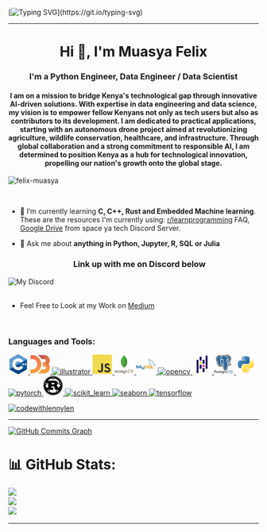 [![Typing SVG](https://readme-typing-svg.herokuapp.com?size=30&color=C0BD8D&center=true&multiline=true&width=800&lines=Here's+my+profile.+Feel+free+to+connect.)](https://git.io/typing-svg)  
___  
<h1 align="center">Hi 👋, I'm Muasya Felix</h1>
<h3 align="center">I'm a Python Engineer, Data Engineer / Data Scientist </h3>
<h4 align = "center"> I am on a mission to bridge Kenya's technological gap through innovative AI-driven solutions. With expertise in data engineering and data science, my vision is to empower fellow Kenyans not only as tech users but also as contributors to its development. I am dedicated to practical applications, starting with an autonomous drone project aimed at revolutionizing agriculture, wildlife conservation, healthcare, and infrastructure. Through global collaboration and a strong commitment to responsible AI, I am determined to position Kenya as a hub for technological innovation, propelling our nation's growth onto the global stage. </h4> 
<img align="right" alt = "" width=400 src="">
<p align="left"> <img src="https://komarev.com/ghpvc/?username=felix-muasya&label=Profile%20views&color=0e75b6&style=flat" alt="felix-muasya" /> </p>

<p align="left"> <a href="https://twitter.com/" target="blank"><img src="https://img.shields.io/twitter/follow/?logo=twitter&style=for-the-badge" alt="" /></a> </p>

- 🌱 I’m currently learning **C, C++, Rust and Embedded Machine learning**. These are the resources I'm currently using: [r/learnprogramming](https://www.reddit.com/r/learnprogramming/wiki/faq/) FAQ, [Google Drive](https://drive.google.com/drive/u/0/folders/1if09a9QyNfBRlAKey7If5preZ3BswudZ) from space ya tech Discord Server.   
- 💬 Ask me about **anything in Python, Jupyter, R, SQL or Julia**

  <h3 align = "center"> Link up with me on Discord below </h3>
![My Discord](https://discord-readme-badge.vercel.app/api?id=761249447626801173)  
<br /> 
- Feel Free to Look at my Work on [Medium](https://medium.com/@muasyafelixk)
  
<br />
<p align="left">
</p>
 

 
<h3 align="left">Languages and Tools:</h3>  


<p align="left"> <a href="https://www.w3schools.com/cpp/" target="_blank" rel="noreferrer"> <img src="https://raw.githubusercontent.com/devicons/devicon/master/icons/cplusplus/cplusplus-original.svg" alt="cplusplus" width="40" height="40"/> </a> <a href="https://d3js.org/" target="_blank" rel="noreferrer"> <img src="https://raw.githubusercontent.com/devicons/devicon/master/icons/d3js/d3js-original.svg" alt="d3js" width="40" height="40"/> </a> <a href="https://www.adobe.com/in/products/illustrator.html" target="_blank" rel="noreferrer"> <img src="https://www.vectorlogo.zone/logos/adobe_illustrator/adobe_illustrator-icon.svg" alt="illustrator" width="40" height="40"/> </a> <a href="https://developer.mozilla.org/en-US/docs/Web/JavaScript" target="_blank" rel="noreferrer"> <img src="https://raw.githubusercontent.com/devicons/devicon/master/icons/javascript/javascript-original.svg" alt="javascript" width="40" height="40"/> </a> <a href="https://www.mongodb.com/" target="_blank" rel="noreferrer"> <img src="https://raw.githubusercontent.com/devicons/devicon/master/icons/mongodb/mongodb-original-wordmark.svg" alt="mongodb" width="40" height="40"/> </a> <a href="https://www.mysql.com/" target="_blank" rel="noreferrer"> <img src="https://raw.githubusercontent.com/devicons/devicon/master/icons/mysql/mysql-original-wordmark.svg" alt="mysql" width="40" height="40"/> </a> <a href="https://opencv.org/" target="_blank" rel="noreferrer"> <img src="https://www.vectorlogo.zone/logos/opencv/opencv-icon.svg" alt="opencv" width="40" height="40"/> </a> <a href="https://pandas.pydata.org/" target="_blank" rel="noreferrer"> <img src="https://raw.githubusercontent.com/devicons/devicon/2ae2a900d2f041da66e950e4d48052658d850630/icons/pandas/pandas-original.svg" alt="pandas" width="40" height="40"/> </a> <a href="https://www.postgresql.org" target="_blank" rel="noreferrer"> <img src="https://raw.githubusercontent.com/devicons/devicon/master/icons/postgresql/postgresql-original-wordmark.svg" alt="postgresql" width="40" height="40"/> </a> <a href="https://www.python.org" target="_blank" rel="noreferrer"> <img src="https://raw.githubusercontent.com/devicons/devicon/master/icons/python/python-original.svg" alt="python" width="40" height="40"/> </a> <a href="https://pytorch.org/" target="_blank" rel="noreferrer"> <img src="https://www.vectorlogo.zone/logos/pytorch/pytorch-icon.svg" alt="pytorch" width="40" height="40"/> </a> <a href="https://www.rust-lang.org" target="_blank" rel="noreferrer"> <img src="https://raw.githubusercontent.com/devicons/devicon/master/icons/rust/rust-plain.svg" alt="rust" width="40" height="40"/> </a> <a href="https://scikit-learn.org/" target="_blank" rel="noreferrer"> <img src="https://upload.wikimedia.org/wikipedia/commons/0/05/Scikit_learn_logo_small.svg" alt="scikit_learn" width="40" height="40"/> </a> <a href="https://seaborn.pydata.org/" target="_blank" rel="noreferrer"> <img src="https://seaborn.pydata.org/_images/logo-mark-lightbg.svg" alt="seaborn" width="40" height="40"/> </a> <a href="https://www.tensorflow.org" target="_blank" rel="noreferrer"> <img src="https://www.vectorlogo.zone/logos/tensorflow/tensorflow-icon.svg" alt="tensorflow" width="40" height="40"/> </a> </p>
<p align="left"> <a href="https://github.com/ryo-ma/github-profile-trophy"><img src="https://github-profile-trophy.vercel.app/?username=felix-muasya" alt="codewithlennylen" /></a> </p>

___
<a href="https://github.com/Felix-Muasya"><img src="https://activity-graph.herokuapp.com/graph?username=felixmuasya&bg_color=581c87&color=ffffff&line=0891b2&point=ffffff&area_color=581c87&area=true&hide_border=true&custom_title=GitHub%20Commits%20Graph" alt="GitHub Commits Graph" /></a>
# 📊 GitHub Stats:
![](https://github-readme-stats.vercel.app/api?username=felix-muasya&theme=dark&hide_border=false&include_all_commits=true&count_private=false)<br/>
![](https://github-readme-streak-stats.herokuapp.com/?user=felix-muasya&theme=dark&hide_border=false)<br/>
![](https://github-readme-stats.vercel.app/api/top-langs/?username=felix-muasya&theme=dark&hide_border=false&include_all_commits=true&count_private=false&layout=compact)

---




